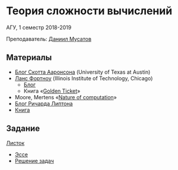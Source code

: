 Теория сложности вычислений
===========================

АГУ, 1 семестр 2018-2019

Преподаватель: [Даниил
Мусатов](https://mipt.ru/education/chairs/dm/staff/musatov.php)

Материалы
---------

-   [Блог Скотта Ааронсона](https://www.scottaaronson.com/blog/) (University of Texas at Austin)
-   [Ланс Фортноу](https://lance.fortnow.com) (Illinois Institute of Technology, Chicago)
    -   [Блог](https://blog.computationalcomplexity.org/)
    -   Книга «[Golden Ticket](books/golden_ticket.pdf)»
-   Moore, Mertens «[Nature of computation](books/nat_of_comp.pdf)»
-   [Блог Ричарда Липтона](http://rjlipton.wordpress.com/)
-   [Книга](books/compl-book.pdf)

Задание
-------

[Листок](exam/task.pdf)

-   [Эссе](essay/essay.pdf)
-   [Решение задач](homework/solution.pdf)
